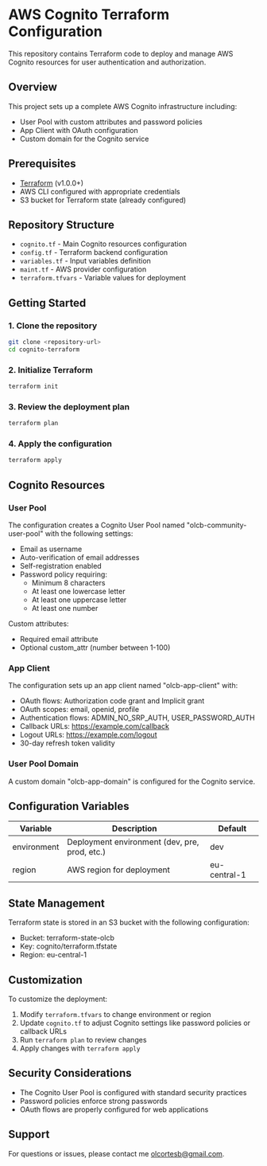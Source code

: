# AWS Cognito Terraform Configuration

This repository contains Terraform code to deploy and manage AWS Cognito resources for user authentication and authorization.

## Overview

This project sets up a complete AWS Cognito infrastructure including:

- User Pool with custom attributes and password policies
- App Client with OAuth configuration
- Custom domain for the Cognito service

## Prerequisites

- [Terraform](https://www.terraform.io/downloads.html) (v1.0.0+)
- AWS CLI configured with appropriate credentials
- S3 bucket for Terraform state (already configured)

## Repository Structure

- `cognito.tf` - Main Cognito resources configuration
- `config.tf` - Terraform backend configuration
- `variables.tf` - Input variables definition
- `maint.tf` - AWS provider configuration
- `terraform.tfvars` - Variable values for deployment

## Getting Started

### 1. Clone the repository

```bash
git clone <repository-url>
cd cognito-terraform
```

### 2. Initialize Terraform

```bash
terraform init
```

### 3. Review the deployment plan

```bash
terraform plan
```

### 4. Apply the configuration

```bash
terraform apply
```

## Cognito Resources

### User Pool

The configuration creates a Cognito User Pool named "olcb-community-user-pool" with the following settings:

- Email as username
- Auto-verification of email addresses
- Self-registration enabled
- Password policy requiring:
  - Minimum 8 characters
  - At least one lowercase letter
  - At least one uppercase letter
  - At least one number

Custom attributes:
- Required email attribute
- Optional custom_attr (number between 1-100)

### App Client

The configuration sets up an app client named "olcb-app-client" with:

- OAuth flows: Authorization code grant and Implicit grant
- OAuth scopes: email, openid, profile
- Authentication flows: ADMIN_NO_SRP_AUTH, USER_PASSWORD_AUTH
- Callback URLs: https://example.com/callback
- Logout URLs: https://example.com/logout
- 30-day refresh token validity

### User Pool Domain

A custom domain "olcb-app-domain" is configured for the Cognito service.

## Configuration Variables

| Variable | Description | Default |
|----------|-------------|---------|
| environment | Deployment environment (dev, pre, prod, etc.) | dev |
| region | AWS region for deployment | eu-central-1 |

## State Management

Terraform state is stored in an S3 bucket with the following configuration:
- Bucket: terraform-state-olcb
- Key: cognito/terraform.tfstate
- Region: eu-central-1

## Customization

To customize the deployment:

1. Modify `terraform.tfvars` to change environment or region
2. Update `cognito.tf` to adjust Cognito settings like password policies or callback URLs
3. Run `terraform plan` to review changes
4. Apply changes with `terraform apply`

## Security Considerations

- The Cognito User Pool is configured with standard security practices
- Password policies enforce strong passwords
- OAuth flows are properly configured for web applications

## Support

For questions or issues, please contact me olcortesb@gmail.com.
